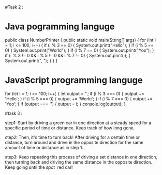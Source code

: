 #Task 2 :
# Java pogramming languge
public class NumberPrinter {
    public static void main(String[] args) {
        for (int i = 1; i <= 100; i++) {
            if (i % 3 == 0) {
                System.out.print("Hello");
            }
            if (i % 5 == 0) {
                System.out.print("World");
            }
            if (i % 7 == 0) {
                System.out.print("Yoo");
            }
            if (i % 3 != 0 && i % 5 != 0 && i % 7 != 0) {
                System.out.print(i);
            }
            System.out.print(", ");
        }
    }
}

# JavaScript programming languge
for (let i = 1; i <= 100; i++) {
    let output = '';
    if (i % 3 === 0) {
        output += 'Hello';
    }
    if (i % 5 === 0) {
        output += 'World';
    }
    if (i % 7 === 0) {
        output += 'Yoo';
    }
    if (output === '') {
        output = i;
    }
    console.log(output);
}


#task 3 :

step1: Start by driving a green car in one direction at a steady speed for a specific period of time or distance. Keep track of how long gone.

step2: Then, it's time to turn back! After driving for a certain time or distance, turn around and drive in the opposite direction for the same amount of time or distance as in step 1.

step3: Keep repeating this process of driving a set distance in one direction, then turning back and driving the same distance in the opposite direction. Keep going until the spot  red car!
